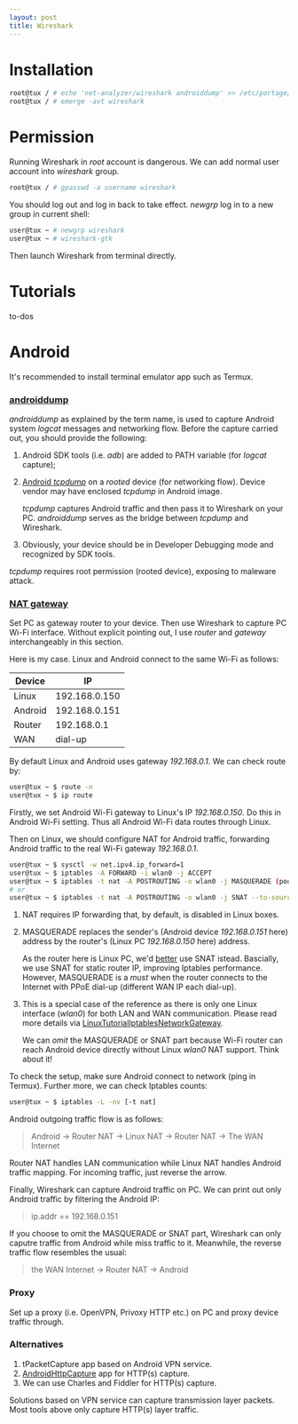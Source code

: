 ```yaml
---
layout: post
title: Wireshark
---
```


# Installation

```bash
root@tux / # echo 'net-analyzer/wireshark androiddump' >> /etc/portage/package.use/wireshark
root@tux / # emerge -avt wireshark
```

# Permission

Running Wireshark in *root* account is dangerous. We can add normal user account into *wireshark* group.

```bash
root@tux / # gpasswd -a username wireshark
```

You should log out and log in back to take effect. *newgrp* log in to a new group in current shell:

```bash
user@tux ~ # newgrp wireshark
user@tux ~ # wireshark-gtk
```

Then launch Wireshark from terminal directly.

# Tutorials

to-dos

# Android

It's recommended to install terminal emulator app such as Termux.

### [androiddump](https://www.wireshark.org/docs/man-pages/androiddump.html)

*androiddump* as explained by the term name, is used to capture Android system *logcat* messages and networking flow. Before the capture carried out, you should provide the following:

1. Android SDK tools (i.e. *adb*) are added to PATH variable (for *logcat* capture);
2. [Android *tcpdump*](https://www.androidtcpdump.com/) on a *rooted* device (for networking flow). Device vendor may have enclosed *tcpdump* in Android image.

   *tcpdump* captures Android traffic and then pass it to Wireshark on your PC. *androiddump* serves as the bridge between *tcpdump* and Wireshark.
3. Obviously, your device should be in Developer Debugging mode and recognized by SDK tools.

*tcpdump* requires root permission (rooted device), exposing to maleware attack.

### [NAT gateway](http://how-to.wikia.com/wiki/How_to_set_up_a_NAT_router_on_a_Linux-based_computer)

Set PC as gateway router to your device. Then use Wireshark to capture PC Wi-Fi interface. Without explicit pointing out, I use *router* and *gateway* interchangeably in this section.

Here is my case. Linux and Android connect to the same Wi-Fi as follows:

Device | IP
--- | ---
Linux | 192.168.0.150
Android | 192.168.0.151
Router | 192.168.0.1
WAN | dial-up

By default Linux and Android uses gateway *192.168.0.1*. We can check route by:

```bash
user@tux ~ $ route -n
user@tux ~ $ ip route
```

Firstly, we set Android Wi-Fi gateway to Linux's IP *192.168.0.150*. Do this in Android Wi-Fi setting. Thus all Android Wi-Fi data routes through Linux.

Then on Linux, we should configure NAT for Android traffic, forwarding Android traffic to the real Wi-Fi gateway *192.168.0.1*.

```bash
user@tux ~ $ sysctl -w net.ipv4.ip_forward=1
user@tux ~ $ iptables -A FORWARD -i wlan0 -j ACCEPT
user@tux ~ $ iptables -t nat -A POSTROUTING -o wlan0 -j MASQUERADE (poor)
# or
user@tux ~ $ iptables -t nat -A POSTROUTING -o wlan0 -j SNAT --to-source 192.168.0.150 (better)
```

1. NAT requires IP forwarding that, by default, is disabled in Linux boxes.
2. MASQUERADE replaces the sender's (Android device *192.168.0.151* here) address by the router's (Linux PC *192.168.0.150* here) address.

   As the router here is Linux PC, we'd [better](https://unix.stackexchange.com/q/21967) use SNAT istead. Bascially, we use SNAT for static router IP, improving Iptables performance. However, MASQUERADE is a *must* when the router connects to the Internet with PPoE dial-up (different WAN IP each dial-up).
3. This is a special case of the reference as there is only one Linux interface (*wlan0*) for both LAN and WAN communication. Please read more details via [LinuxTutorialIptablesNetworkGateway](http://www.yolinux.com/TUTORIALS/LinuxTutorialIptablesNetworkGateway.html).

   We can *omit* the MASQUERADE or SNAT part because Wi-Fi router can reach Android device directly without Linux *wlan0* NAT support. Think about it!

To check the setup, make sure Android connect to network (ping in Termux). Further more, we can check Iptables counts:

```bash
user@tux ~ $ iptables -L -nv [-t nat]
```

Android outgoing traffic flow is as follows:

>Android -> Router NAT -> Linux NAT -> Router NAT -> The WAN Internet

Router NAT handles LAN communication while Linux NAT handles Android traffic mapping. For incoming traffic, just reverse the arrow.

Finally, Wireshark can capture Android traffic on PC. We can print out only Android traffic by filtering the Android IP:

>ip.addr == 192.168.0.151

If you choose to omit the MASQUERADE or SNAT part, Wireshark can only caputre traffic from Android while miss traffic to it. Meanwhile, the reverse traffic flow resembles the usual:

>the WAN Internet -> Router NAT -> Android

### Proxy

Set up a proxy (i.e. OpenVPN, Privoxy HTTP etc.) on PC and proxy device traffic through.

### Alternatives

1. tPacketCapture app based on Android VPN service.
2. [AndroidHttpCapture](https://github.com/JZ-Darkal/AndroidHttpCapture) app for HTTP(s) capture.
3. We can use Charles and Fiddler for HTTP(s) capture.

Solutions based on VPN service can capture transmission layer packets. Most tools above only capture HTTP(s) layer traffic.
